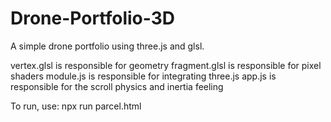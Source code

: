 # Drone-Portfolio-3D

A simple drone portfolio using three.js and glsl.

vertex.glsl is responsible for geometry
fragment.glsl is responsible for pixel shaders
module.js is responsible for integrating three.js
app.js is responsible for the scroll physics and inertia feeling

To run, use:
npx run parcel.html